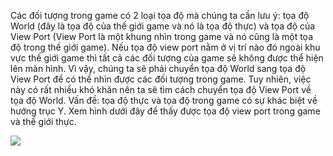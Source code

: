 Các đối tượng trong game có 2 loại tọa độ mà chúng ta cần lưu ý: tọa độ World (đây là tọa độ của thế giới game và nó là tọa độ thực) và tọa độ của View Port (View Port là một khung nhìn trong game và nó cũng là một tọa độ trong thế giới game). Nếu tọa độ view port nằm ở vị trí nào đó ngoài khu vực thế giới game thì tất cả các đối tượng của game sẽ không được thể hiện lên màn hình. Vì vậy, chúng ta sẽ phải chuyển tọa độ World sang tọa độ View Port để có thể nhìn được các đối tượng trong game. Tuy nhiên, việc này có rất nhiều khó khăn nên ta sẽ tìm cách chuyển tọa độ View Port về tọa độ World.
Vấn đề: tọa độ thực và tọa độ trong game có sự khác biệt về hướng trục Y. Xem hình dưới đây để thấy được tọa độ view port trong game và thế giới thực.

![](https://1.bp.blogspot.com/-33Rfq2ASfCg/XTPcYXy7AwI/AAAAAAAAEHU/uIWDSq6sfF8Kkvy-UKTny5syYW1AUflNQCLcBGAs/s1600/vp.PNG)
